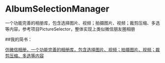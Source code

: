 # AlbumSelectionManager
一个功能完善的相册库，包含选择图片、视频；拍摄图片、视频；裁剪压缩、多选等内容，参考项目PictureSelector，整体实现上类似微信朋友圈相册

##我的简书：

[仿微信相册，一个功能完善的相册库，包含选择图片、视频；拍摄图片、视频；裁剪压缩、多选等内容](https://www.jianshu.com/p/c4ec3b34d94a?from=timeline)
